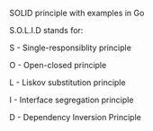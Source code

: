 SOLID principle with examples in Go

S.O.L.I.D stands for:

S - Single-responsiblity principle

O - Open-closed principle

L - Liskov substitution principle

I - Interface segregation principle

D - Dependency Inversion Principle